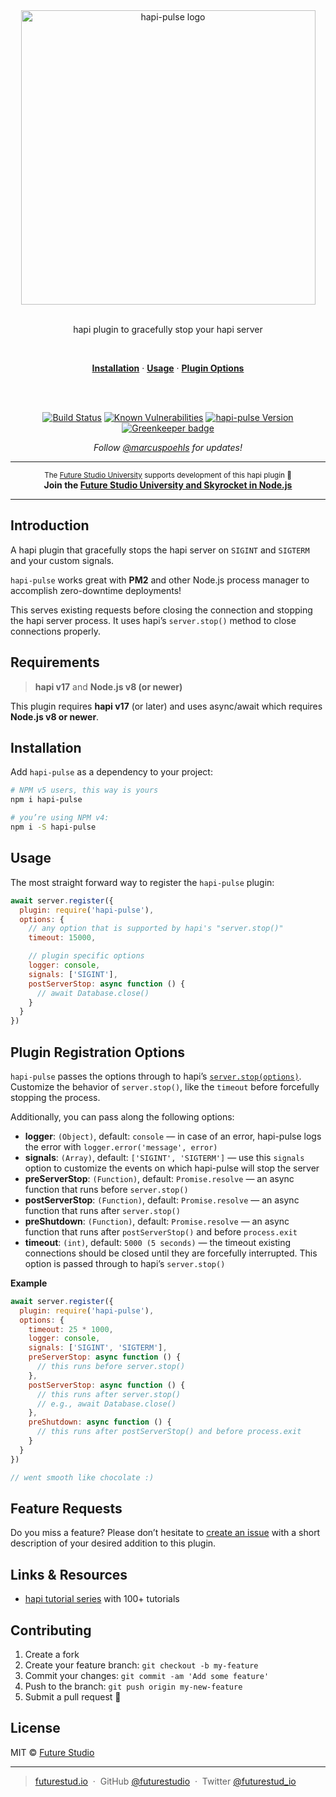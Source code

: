 <div align="center">
  <img width="471" style="max-width:100%;" src="https://raw.githubusercontent.com/futurestudio/hapi-pulse/master/media/hapi-pulse.png" alt="hapi-pulse logo">

  <br/>
  <br/>

  <p>
    hapi plugin to gracefully stop your hapi server
  </p>
  <br/>
  <p>
    <a href="#installation"><strong>Installation</strong></a> ·
    <a href="#usage"><strong>Usage</strong></a> ·
    <a href="#plugin-registration-options"><strong>Plugin Options</strong></a>
  </p>
  <br/>
  <br/>
  <p>
     <a href="https://travis-ci.org/futurestudio/hapi-pulse"><img src="https://travis-ci.org/futurestudio/hapi-pulse.svg?branch=master" alt="Build Status" data-canonical-src="https://travis-ci.org/futurestudio/hapi-pulse.svg?branch=master" style="max-width:100%;"></a>
    <a href="https://snyk.io/test/github/futurestudio/hapi-pulse"><img src="https://snyk.io/test/github/futurestudio/hapi-pulse/badge.svg" alt="Known Vulnerabilities" data-canonical-src="https://snyk.io/test/github/futurestudio/hapi-pulse" style="max-width:100%;"></a>
    <a href="https://www.npmjs.com/package/hapi-pulse"><img src="https://img.shields.io/npm/v/hapi-pulse.svg" alt="hapi-pulse Version" data-canonical-src="https://img.shields.io/npm/v/hapi-pulse.svg" style="max-width:100%;"></a>
    <a href="https://greenkeeper.io/" rel="nofollow"><img src="https://badges.greenkeeper.io/fs-opensource/hapi-pulse.svg" alt="Greenkeeper badge" data-canonical-src="https://badges.greenkeeper.io/fs-opensource/hapi-pulse.svg" style="max-width:100%;"></a>
  </p>
  <p>
    <em>Follow <a href="http://twitter.com/marcuspoehls">@marcuspoehls</a> for updates!</em>
  </p>
</div>

------

<p align="center"><sup>The <a href="https://futurestud.io">Future Studio University</a> supports development of this hapi plugin 🚀</sup>
<br><b>
Join the <a href="https://futurestud.io/university">Future Studio University and Skyrocket in Node.js</a></b>
</p>

------


## Introduction
A hapi plugin that gracefully stops the hapi server on `SIGINT` and `SIGTERM` and your custom signals.

`hapi-pulse` works great with **PM2** and other Node.js process manager to accomplish zero-downtime deployments!

This serves existing requests before closing the connection and stopping the hapi server process.
It uses hapi’s `server.stop()` method to close connections properly.


## Requirements
> **hapi v17** and **Node.js v8 (or newer)**

This plugin requires **hapi v17** (or later) and uses async/await which requires **Node.js v8 or newer**.


## Installation
Add `hapi-pulse` as a dependency to your project:

```bash
# NPM v5 users, this way is yours
npm i hapi-pulse

# you’re using NPM v4:
npm i -S hapi-pulse
```


## Usage
The most straight forward way to register the `hapi-pulse` plugin:

```js
await server.register({
  plugin: require('hapi-pulse'),
  options: {
    // any option that is supported by hapi's "server.stop()"
    timeout: 15000,

    // plugin specific options
    logger: console,
    signals: ['SIGINT'],
    postServerStop: async function () {
      // await Database.close()
    }
  }
})
```


## Plugin Registration Options
`hapi-pulse` passes the options through to hapi’s [`server.stop(options)`](https://hapijs.com/api#-await-serverstopoptions).
Customize the behavior of `server.stop()`, like the `timeout` before forcefully stopping the process.

Additionally, you can pass along the following options:

- **logger**: `(Object)`, default: `console` — in case of an error, hapi-pulse logs the error with `logger.error('message', error)`
- **signals**: `(Array)`, default: `['SIGINT', 'SIGTERM']` — use this `signals` option to customize the events on which hapi-pulse will stop the server
- **preServerStop**: `(Function)`, default: `Promise.resolve` — an async function that runs before `server.stop()`
- **postServerStop**: `(Function)`, default: `Promise.resolve` — an async function that runs after `server.stop()`
- **preShutdown**: `(Function)`, default: `Promise.resolve` — an async function that runs after `postServerStop()` and before `process.exit`
- **timeout**: `(int)`, default: `5000 (5 seconds)` — the timeout existing connections should be closed until they are forcefully interrupted. This option is passed through to hapi’s `server.stop()`

**Example**

```js
await server.register({
  plugin: require('hapi-pulse'),
  options: {
    timeout: 25 * 1000,
    logger: console,
    signals: ['SIGINT', 'SIGTERM'],
    preServerStop: async function () {
      // this runs before server.stop()
    },
    postServerStop: async function () {
      // this runs after server.stop()
      // e.g., await Database.close()
    },
    preShutdown: async function () {
      // this runs after postServerStop() and before process.exit
    }
  }
})

// went smooth like chocolate :)
```


## Feature Requests
Do you miss a feature? Please don’t hesitate to
[create an issue](https://github.com/futurestudio/hapi-pulse/issues) with a short description of your desired addition to this plugin.


## Links & Resources

- [hapi tutorial series](https://futurestud.io/tutorials/hapi-get-your-server-up-and-running) with 100+ tutorials


## Contributing

1.  Create a fork
2.  Create your feature branch: `git checkout -b my-feature`
3.  Commit your changes: `git commit -am 'Add some feature'`
4.  Push to the branch: `git push origin my-new-feature`
5.  Submit a pull request 🚀


## License

MIT © [Future Studio](https://futurestud.io)

---

> [futurestud.io](https://futurestud.io) &nbsp;&middot;&nbsp;
> GitHub [@futurestudio](https://github.com/futurestudio/) &nbsp;&middot;&nbsp;
> Twitter [@futurestud_io](https://twitter.com/futurestud_io)
